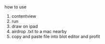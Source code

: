 how to use
1. contentview
2. run
3. draw on ipad
4. airdrop .txt to a mac nearby
5. copy and paste file into blot editor and profit
